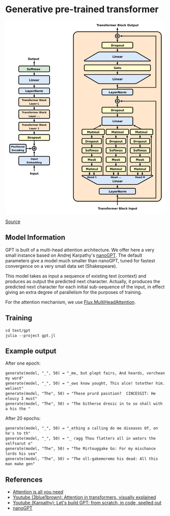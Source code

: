 # Generative pre-trained transformer

![GPT architecture](docs/Full_GPT_architecture.svg)

[Source](https://en.wikipedia.org/wiki/Generative_pre-trained_transformer)

## Model Information

GPT is built of a multi-head attention architecture.  We offer here a very small instance based on Andrej Karpathy's [nanoGPT](https://github.com/karpathy/nanoGPT).  The default parameters give a model much smaller than nanoGPT, tuned for fastest convergence on a very small data set (Shakespeare).

This model takes as input a sequence of existing text (context) and produces as output the predicted next character.  Actually, it produces the predicted next character for each initial sub-sequence of the input, in effect giving an extra degree of parallelism for the purposes of training.

For the attention mechanism, we use [Flux.MultiHeadAttention](https://fluxml.ai/Flux.jl/stable/reference/models/layers/#MultiHeadAttention).


## Training

```shell
cd text/gpt
julia --project gpt.jl
```

## Example output

After one epoch:

    generate(model, "_", 50) = "_me, but plept fairs, And heards, verchean my word"
    generate(model, "_", 50) = "_ows know yought, This alce! totether him. weliest"
    generate(model, "The", 50) = "These prurd passtion?  CINCESSIT: He eloucy I must"
    generate(model, "The", 50) = "The bitherse dresic in to so shall with a his the "

After 20 epochs:

    generate(model, "_", 50) = "_ething a calling do me diseases Of, on he's to th"
    generate(model, "_", 50) = "_ ragg Thou flatters all in wators the selfsarut o"
    generate(model, "The", 50) = "The Mirtouggake Go: For my mischance lords his sea"
    generate(model, "The", 50) = "The oll-gakemoremo his dead: All this man make gen"

## References

* [Attention is all you need](https://proceedings.neurips.cc/paper_files/paper/2017/file/3f5ee243547dee91fbd053c1c4a845aa-Paper.pdf)
* [Youtube (3blue1brown): Attention in transformers, visually explained](https://www.youtube.com/watch?v=eMlx5fFNoYc)
* [Youtube (Karpathy): Let's build GPT: from scratch, in code, spelled out](https://www.youtube.com/watch?v=kCc8FmEb1nY)
* [nanoGPT](https://github.com/karpathy/nanoGPT)

